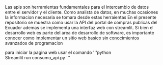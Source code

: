 Las apis son herramientas fundamentales para el intercambio de datos entre el servidor y el cliente.
Como analista de datos, en muchas ocasiones la informacion necesaria se tomara desde estas herraientas
En el presente repositorio se muestra como usar la API del portal de compras publicas del Ecuador
ademas se implementa una interfaz web con streamlit.
Si bien el desarrollo web es parte del area de desarrollo de software, es importante conocer como implementar 
un sitio web basico sin conocimientos avanzados de programacion

para iniciar la pagina web usar el comando
 '''python  
    Streamlit run consumo_api.py
'''

